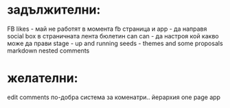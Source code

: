 # задължителни:

FB likes - май не работят в момента
fb страница и app - да направя social box в страничната лента
бюлетин
can can - да настроя кой какво може да прави
stage - up and running
seeds - themes and some proposals
markdown
nested comments

# желателни:

edit comments
по-добра система за коменатри.. йерархия
one page app
